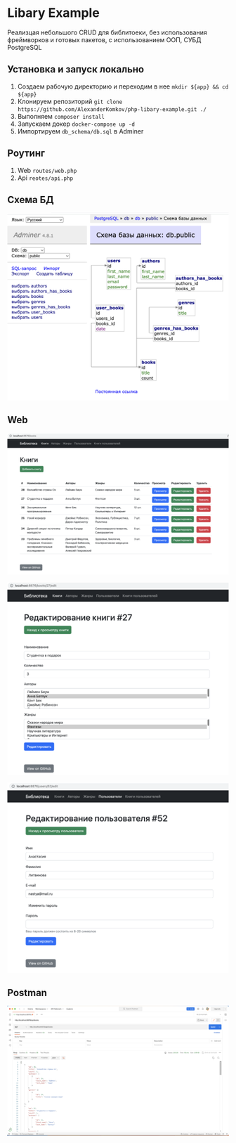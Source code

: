 
# Libary Example

Реализцая небольшого CRUD для библитоеки, без использования фреймворков и готовых пакетов, с использованием ООП, СУБД PostgreSQL

## Установка и запуск локально

1. Создаем рабочую директорию и переходим в нее `mkdir ${app} && cd ${app}`
2. Клонируем репозиторий `git clone https://github.com/AlexanderKomkov/php-libary-example.git ./`
3. Выполняем `composer install`
4. Запускаем докер `docker-compose up -d`
5. Импортируем `db_schema/db.sql` в Adminer

## Роутинг

1. Web `routes/web.php`
2. Api `reotes/api.php`

## Схема БД

![Схема БД](https://raw.githubusercontent.com/AlexanderKomkov/php-libary-example/main/db_schema/schema_db_lib.png)

## Web

![Книги](https://raw.githubusercontent.com/AlexanderKomkov/php-libary-example/main/screens/web.png)

![Редактирование книги](https://raw.githubusercontent.com/AlexanderKomkov/php-libary-example/main/screens/web2.png)

![Редактирование пользователя](https://raw.githubusercontent.com/AlexanderKomkov/php-libary-example/main/screens/web3.png)

## Postman

![Редактирование пользователя](https://raw.githubusercontent.com/AlexanderKomkov/php-libary-example/main/screens/postman.png)